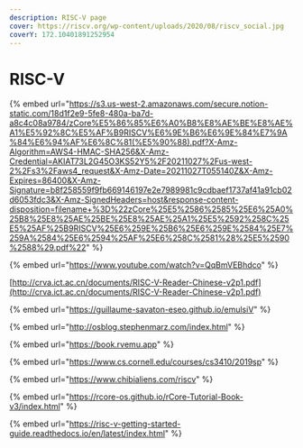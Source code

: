 ```yaml
---
description: RISC-V page
cover: https://riscv.org/wp-content/uploads/2020/08/riscv_social.jpg
coverY: 172.10401891252954
---
```


# RISC-V



{% embed url="https://s3.us-west-2.amazonaws.com/secure.notion-static.com/18d1f2e9-5fe8-480a-ba7d-a8c4c08a9784/zCore%E5%86%85%E6%A0%B8%E8%AE%BE%E8%AE%A1%E5%92%8C%E5%AF%B9RISCV%E6%9E%B6%E6%9E%84%E7%9A%84%E6%94%AF%E6%8C%81(%E5%90%88).pdf?X-Amz-Algorithm=AWS4-HMAC-SHA256&X-Amz-Credential=AKIAT73L2G45O3KS52Y5%2F20211027%2Fus-west-2%2Fs3%2Faws4_request&X-Amz-Date=20211027T055140Z&X-Amz-Expires=86400&X-Amz-Signature=b8f258559f9fb669146197e2e7989981c9cdbaef1737af41a91cb02d6053fdc3&X-Amz-SignedHeaders=host&response-content-disposition=filename+%3D%22zCore%25E5%2586%2585%25E6%25A0%25B8%25E8%25AE%25BE%25E8%25AE%25A1%25E5%2592%258C%25E5%25AF%25B9RISCV%25E6%259E%25B6%25E6%259E%2584%25E7%259A%2584%25E6%2594%25AF%25E6%258C%2581%28%25E5%2590%2588%29.pdf%22" %}

{% embed url="https://www.youtube.com/watch?v=QqBmVEBhdco" %}

[http://crva.ict.ac.cn/documents/RISC-V-Reader-Chinese-v2p1.pdf](http://crva.ict.ac.cn/documents/RISC-V-Reader-Chinese-v2p1.pdf)

{% embed url="https://guillaume-savaton-eseo.github.io/emulsiV" %}

{% embed url="http://osblog.stephenmarz.com/index.html" %}

{% embed url="https://book.rvemu.app" %}

{% embed url="https://www.cs.cornell.edu/courses/cs3410/2019sp" %}

{% embed url="https://www.chibialiens.com/riscv" %}

{% embed url="https://rcore-os.github.io/rCore-Tutorial-Book-v3/index.html" %}

{% embed url="https://risc-v-getting-started-guide.readthedocs.io/en/latest/index.html" %}
